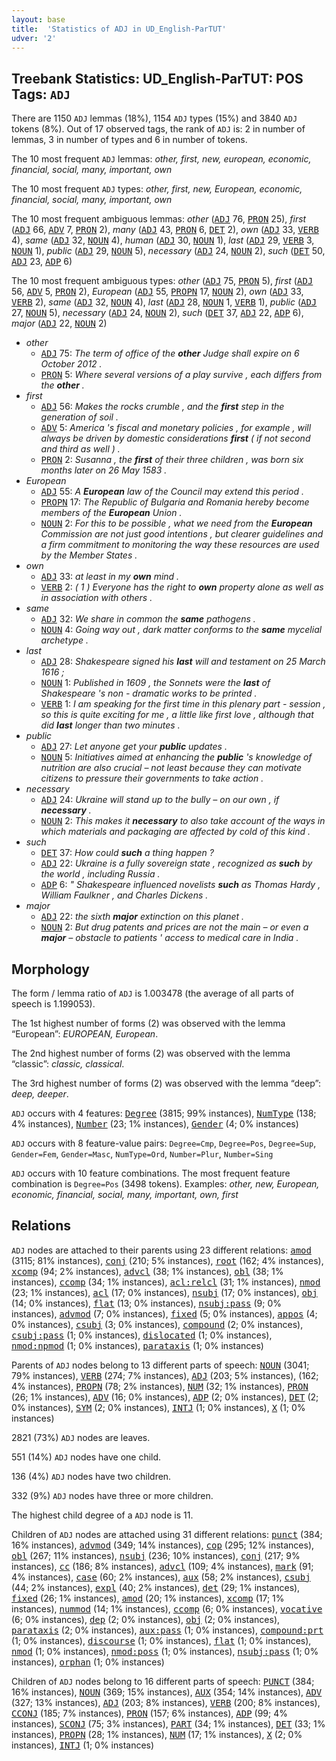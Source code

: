 ```yaml
---
layout: base
title:  'Statistics of ADJ in UD_English-ParTUT'
udver: '2'
---
```


## Treebank Statistics: UD_English-ParTUT: POS Tags: `ADJ`

There are 1150 `ADJ` lemmas (18%), 1154 `ADJ` types (15%) and 3840 `ADJ` tokens (8%).
Out of 17 observed tags, the rank of `ADJ` is: 2 in number of lemmas, 3 in number of types and 6 in number of tokens.

The 10 most frequent `ADJ` lemmas: <em>other, first, new, european, economic, financial, social, many, important, own</em>

The 10 most frequent `ADJ` types:  <em>other, first, new, European, economic, financial, social, many, important, own</em>

The 10 most frequent ambiguous lemmas: <em>other</em> (<tt><a href="en_partut-pos-ADJ.html">ADJ</a></tt> 76, <tt><a href="en_partut-pos-PRON.html">PRON</a></tt> 25), <em>first</em> (<tt><a href="en_partut-pos-ADJ.html">ADJ</a></tt> 66, <tt><a href="en_partut-pos-ADV.html">ADV</a></tt> 7, <tt><a href="en_partut-pos-PRON.html">PRON</a></tt> 2), <em>many</em> (<tt><a href="en_partut-pos-ADJ.html">ADJ</a></tt> 43, <tt><a href="en_partut-pos-PRON.html">PRON</a></tt> 6, <tt><a href="en_partut-pos-DET.html">DET</a></tt> 2), <em>own</em> (<tt><a href="en_partut-pos-ADJ.html">ADJ</a></tt> 33, <tt><a href="en_partut-pos-VERB.html">VERB</a></tt> 4), <em>same</em> (<tt><a href="en_partut-pos-ADJ.html">ADJ</a></tt> 32, <tt><a href="en_partut-pos-NOUN.html">NOUN</a></tt> 4), <em>human</em> (<tt><a href="en_partut-pos-ADJ.html">ADJ</a></tt> 30, <tt><a href="en_partut-pos-NOUN.html">NOUN</a></tt> 1), <em>last</em> (<tt><a href="en_partut-pos-ADJ.html">ADJ</a></tt> 29, <tt><a href="en_partut-pos-VERB.html">VERB</a></tt> 3, <tt><a href="en_partut-pos-NOUN.html">NOUN</a></tt> 1), <em>public</em> (<tt><a href="en_partut-pos-ADJ.html">ADJ</a></tt> 29, <tt><a href="en_partut-pos-NOUN.html">NOUN</a></tt> 5), <em>necessary</em> (<tt><a href="en_partut-pos-ADJ.html">ADJ</a></tt> 24, <tt><a href="en_partut-pos-NOUN.html">NOUN</a></tt> 2), <em>such</em> (<tt><a href="en_partut-pos-DET.html">DET</a></tt> 50, <tt><a href="en_partut-pos-ADJ.html">ADJ</a></tt> 23, <tt><a href="en_partut-pos-ADP.html">ADP</a></tt> 6)

The 10 most frequent ambiguous types:  <em>other</em> (<tt><a href="en_partut-pos-ADJ.html">ADJ</a></tt> 75, <tt><a href="en_partut-pos-PRON.html">PRON</a></tt> 5), <em>first</em> (<tt><a href="en_partut-pos-ADJ.html">ADJ</a></tt> 56, <tt><a href="en_partut-pos-ADV.html">ADV</a></tt> 5, <tt><a href="en_partut-pos-PRON.html">PRON</a></tt> 2), <em>European</em> (<tt><a href="en_partut-pos-ADJ.html">ADJ</a></tt> 55, <tt><a href="en_partut-pos-PROPN.html">PROPN</a></tt> 17, <tt><a href="en_partut-pos-NOUN.html">NOUN</a></tt> 2), <em>own</em> (<tt><a href="en_partut-pos-ADJ.html">ADJ</a></tt> 33, <tt><a href="en_partut-pos-VERB.html">VERB</a></tt> 2), <em>same</em> (<tt><a href="en_partut-pos-ADJ.html">ADJ</a></tt> 32, <tt><a href="en_partut-pos-NOUN.html">NOUN</a></tt> 4), <em>last</em> (<tt><a href="en_partut-pos-ADJ.html">ADJ</a></tt> 28, <tt><a href="en_partut-pos-NOUN.html">NOUN</a></tt> 1, <tt><a href="en_partut-pos-VERB.html">VERB</a></tt> 1), <em>public</em> (<tt><a href="en_partut-pos-ADJ.html">ADJ</a></tt> 27, <tt><a href="en_partut-pos-NOUN.html">NOUN</a></tt> 5), <em>necessary</em> (<tt><a href="en_partut-pos-ADJ.html">ADJ</a></tt> 24, <tt><a href="en_partut-pos-NOUN.html">NOUN</a></tt> 2), <em>such</em> (<tt><a href="en_partut-pos-DET.html">DET</a></tt> 37, <tt><a href="en_partut-pos-ADJ.html">ADJ</a></tt> 22, <tt><a href="en_partut-pos-ADP.html">ADP</a></tt> 6), <em>major</em> (<tt><a href="en_partut-pos-ADJ.html">ADJ</a></tt> 22, <tt><a href="en_partut-pos-NOUN.html">NOUN</a></tt> 2)


* <em>other</em>
  * <tt><a href="en_partut-pos-ADJ.html">ADJ</a></tt> 75: <em>The term of office of the <b>other</b> Judge shall expire on 6 October 2012 .</em>
  * <tt><a href="en_partut-pos-PRON.html">PRON</a></tt> 5: <em>Where several versions of a play survive , each differs from the <b>other</b> .</em>
* <em>first</em>
  * <tt><a href="en_partut-pos-ADJ.html">ADJ</a></tt> 56: <em>Makes the rocks crumble , and the <b>first</b> step in the generation of soil .</em>
  * <tt><a href="en_partut-pos-ADV.html">ADV</a></tt> 5: <em>America 's fiscal and monetary policies , for example , will always be driven by domestic considerations <b>first</b> ( if not second and third as well ) .</em>
  * <tt><a href="en_partut-pos-PRON.html">PRON</a></tt> 2: <em>Susanna , the <b>first</b> of their three children , was born six months later on 26 May 1583 .</em>
* <em>European</em>
  * <tt><a href="en_partut-pos-ADJ.html">ADJ</a></tt> 55: <em>A <b>European</b> law of the Council may extend this period .</em>
  * <tt><a href="en_partut-pos-PROPN.html">PROPN</a></tt> 17: <em>The Republic of Bulgaria and Romania hereby become members of the <b>European</b> Union .</em>
  * <tt><a href="en_partut-pos-NOUN.html">NOUN</a></tt> 2: <em>For this to be possible , what we need from the <b>European</b> Commission are not just good intentions , but clearer guidelines and a firm commitment to monitoring the way these resources are used by the Member States .</em>
* <em>own</em>
  * <tt><a href="en_partut-pos-ADJ.html">ADJ</a></tt> 33: <em>at least in my <b>own</b> mind .</em>
  * <tt><a href="en_partut-pos-VERB.html">VERB</a></tt> 2: <em>( 1 ) Everyone has the right to <b>own</b> property alone as well as in association with others .</em>
* <em>same</em>
  * <tt><a href="en_partut-pos-ADJ.html">ADJ</a></tt> 32: <em>We share in common the <b>same</b> pathogens .</em>
  * <tt><a href="en_partut-pos-NOUN.html">NOUN</a></tt> 4: <em>Going way out , dark matter conforms to the <b>same</b> mycelial archetype .</em>
* <em>last</em>
  * <tt><a href="en_partut-pos-ADJ.html">ADJ</a></tt> 28: <em>Shakespeare signed his <b>last</b> will and testament on 25 March 1616 ;</em>
  * <tt><a href="en_partut-pos-NOUN.html">NOUN</a></tt> 1: <em>Published in 1609 , the Sonnets were the <b>last</b> of Shakespeare 's non - dramatic works to be printed .</em>
  * <tt><a href="en_partut-pos-VERB.html">VERB</a></tt> 1: <em>I am speaking for the first time in this plenary part - session , so this is quite exciting for me , a little like first love , although that did <b>last</b> longer than two minutes .</em>
* <em>public</em>
  * <tt><a href="en_partut-pos-ADJ.html">ADJ</a></tt> 27: <em>Let anyone get your <b>public</b> updates .</em>
  * <tt><a href="en_partut-pos-NOUN.html">NOUN</a></tt> 5: <em>Initiatives aimed at enhancing the <b>public</b> 's knowledge of nutrition are also crucial – not least because they can motivate citizens to pressure their governments to take action .</em>
* <em>necessary</em>
  * <tt><a href="en_partut-pos-ADJ.html">ADJ</a></tt> 24: <em>Ukraine will stand up to the bully – on our own , if <b>necessary</b> .</em>
  * <tt><a href="en_partut-pos-NOUN.html">NOUN</a></tt> 2: <em>This makes it <b>necessary</b> to also take account of the ways in which materials and packaging are affected by cold of this kind .</em>
* <em>such</em>
  * <tt><a href="en_partut-pos-DET.html">DET</a></tt> 37: <em>How could <b>such</b> a thing happen ?</em>
  * <tt><a href="en_partut-pos-ADJ.html">ADJ</a></tt> 22: <em>Ukraine is a fully sovereign state , recognized as <b>such</b> by the world , including Russia .</em>
  * <tt><a href="en_partut-pos-ADP.html">ADP</a></tt> 6: <em>" Shakespeare influenced novelists <b>such</b> as Thomas Hardy , William Faulkner , and Charles Dickens .</em>
* <em>major</em>
  * <tt><a href="en_partut-pos-ADJ.html">ADJ</a></tt> 22: <em>the sixth <b>major</b> extinction on this planet .</em>
  * <tt><a href="en_partut-pos-NOUN.html">NOUN</a></tt> 2: <em>But drug patents and prices are not the main – or even a <b>major</b> – obstacle to patients ' access to medical care in India .</em>

## Morphology

The form / lemma ratio of `ADJ` is 1.003478 (the average of all parts of speech is 1.199053).

The 1st highest number of forms (2) was observed with the lemma “European”: <em>EUROPEAN, European</em>.

The 2nd highest number of forms (2) was observed with the lemma “classic”: <em>classic, classical</em>.

The 3rd highest number of forms (2) was observed with the lemma “deep”: <em>deep, deeper</em>.

`ADJ` occurs with 4 features: <tt><a href="en_partut-feat-Degree.html">Degree</a></tt> (3815; 99% instances), <tt><a href="en_partut-feat-NumType.html">NumType</a></tt> (138; 4% instances), <tt><a href="en_partut-feat-Number.html">Number</a></tt> (23; 1% instances), <tt><a href="en_partut-feat-Gender.html">Gender</a></tt> (4; 0% instances)

`ADJ` occurs with 8 feature-value pairs: `Degree=Cmp`, `Degree=Pos`, `Degree=Sup`, `Gender=Fem`, `Gender=Masc`, `NumType=Ord`, `Number=Plur`, `Number=Sing`

`ADJ` occurs with 10 feature combinations.
The most frequent feature combination is `Degree=Pos` (3498 tokens).
Examples: <em>other, new, European, economic, financial, social, many, important, own, first</em>


## Relations

`ADJ` nodes are attached to their parents using 23 different relations: <tt><a href="en_partut-dep-amod.html">amod</a></tt> (3115; 81% instances), <tt><a href="en_partut-dep-conj.html">conj</a></tt> (210; 5% instances), <tt><a href="en_partut-dep-root.html">root</a></tt> (162; 4% instances), <tt><a href="en_partut-dep-xcomp.html">xcomp</a></tt> (94; 2% instances), <tt><a href="en_partut-dep-advcl.html">advcl</a></tt> (38; 1% instances), <tt><a href="en_partut-dep-obl.html">obl</a></tt> (38; 1% instances), <tt><a href="en_partut-dep-ccomp.html">ccomp</a></tt> (34; 1% instances), <tt><a href="en_partut-dep-acl-relcl.html">acl:relcl</a></tt> (31; 1% instances), <tt><a href="en_partut-dep-nmod.html">nmod</a></tt> (23; 1% instances), <tt><a href="en_partut-dep-acl.html">acl</a></tt> (17; 0% instances), <tt><a href="en_partut-dep-nsubj.html">nsubj</a></tt> (17; 0% instances), <tt><a href="en_partut-dep-obj.html">obj</a></tt> (14; 0% instances), <tt><a href="en_partut-dep-flat.html">flat</a></tt> (13; 0% instances), <tt><a href="en_partut-dep-nsubj-pass.html">nsubj:pass</a></tt> (9; 0% instances), <tt><a href="en_partut-dep-advmod.html">advmod</a></tt> (7; 0% instances), <tt><a href="en_partut-dep-fixed.html">fixed</a></tt> (5; 0% instances), <tt><a href="en_partut-dep-appos.html">appos</a></tt> (4; 0% instances), <tt><a href="en_partut-dep-csubj.html">csubj</a></tt> (3; 0% instances), <tt><a href="en_partut-dep-compound.html">compound</a></tt> (2; 0% instances), <tt><a href="en_partut-dep-csubj-pass.html">csubj:pass</a></tt> (1; 0% instances), <tt><a href="en_partut-dep-dislocated.html">dislocated</a></tt> (1; 0% instances), <tt><a href="en_partut-dep-nmod-npmod.html">nmod:npmod</a></tt> (1; 0% instances), <tt><a href="en_partut-dep-parataxis.html">parataxis</a></tt> (1; 0% instances)

Parents of `ADJ` nodes belong to 13 different parts of speech: <tt><a href="en_partut-pos-NOUN.html">NOUN</a></tt> (3041; 79% instances), <tt><a href="en_partut-pos-VERB.html">VERB</a></tt> (274; 7% instances), <tt><a href="en_partut-pos-ADJ.html">ADJ</a></tt> (203; 5% instances),  (162; 4% instances), <tt><a href="en_partut-pos-PROPN.html">PROPN</a></tt> (78; 2% instances), <tt><a href="en_partut-pos-NUM.html">NUM</a></tt> (32; 1% instances), <tt><a href="en_partut-pos-PRON.html">PRON</a></tt> (26; 1% instances), <tt><a href="en_partut-pos-ADV.html">ADV</a></tt> (16; 0% instances), <tt><a href="en_partut-pos-ADP.html">ADP</a></tt> (2; 0% instances), <tt><a href="en_partut-pos-DET.html">DET</a></tt> (2; 0% instances), <tt><a href="en_partut-pos-SYM.html">SYM</a></tt> (2; 0% instances), <tt><a href="en_partut-pos-INTJ.html">INTJ</a></tt> (1; 0% instances), <tt><a href="en_partut-pos-X.html">X</a></tt> (1; 0% instances)

2821 (73%) `ADJ` nodes are leaves.

551 (14%) `ADJ` nodes have one child.

136 (4%) `ADJ` nodes have two children.

332 (9%) `ADJ` nodes have three or more children.

The highest child degree of a `ADJ` node is 11.

Children of `ADJ` nodes are attached using 31 different relations: <tt><a href="en_partut-dep-punct.html">punct</a></tt> (384; 16% instances), <tt><a href="en_partut-dep-advmod.html">advmod</a></tt> (349; 14% instances), <tt><a href="en_partut-dep-cop.html">cop</a></tt> (295; 12% instances), <tt><a href="en_partut-dep-obl.html">obl</a></tt> (267; 11% instances), <tt><a href="en_partut-dep-nsubj.html">nsubj</a></tt> (236; 10% instances), <tt><a href="en_partut-dep-conj.html">conj</a></tt> (217; 9% instances), <tt><a href="en_partut-dep-cc.html">cc</a></tt> (186; 8% instances), <tt><a href="en_partut-dep-advcl.html">advcl</a></tt> (109; 4% instances), <tt><a href="en_partut-dep-mark.html">mark</a></tt> (91; 4% instances), <tt><a href="en_partut-dep-case.html">case</a></tt> (60; 2% instances), <tt><a href="en_partut-dep-aux.html">aux</a></tt> (58; 2% instances), <tt><a href="en_partut-dep-csubj.html">csubj</a></tt> (44; 2% instances), <tt><a href="en_partut-dep-expl.html">expl</a></tt> (40; 2% instances), <tt><a href="en_partut-dep-det.html">det</a></tt> (29; 1% instances), <tt><a href="en_partut-dep-fixed.html">fixed</a></tt> (26; 1% instances), <tt><a href="en_partut-dep-amod.html">amod</a></tt> (20; 1% instances), <tt><a href="en_partut-dep-xcomp.html">xcomp</a></tt> (17; 1% instances), <tt><a href="en_partut-dep-nummod.html">nummod</a></tt> (14; 1% instances), <tt><a href="en_partut-dep-ccomp.html">ccomp</a></tt> (6; 0% instances), <tt><a href="en_partut-dep-vocative.html">vocative</a></tt> (6; 0% instances), <tt><a href="en_partut-dep-dep.html">dep</a></tt> (2; 0% instances), <tt><a href="en_partut-dep-obj.html">obj</a></tt> (2; 0% instances), <tt><a href="en_partut-dep-parataxis.html">parataxis</a></tt> (2; 0% instances), <tt><a href="en_partut-dep-aux-pass.html">aux:pass</a></tt> (1; 0% instances), <tt><a href="en_partut-dep-compound-prt.html">compound:prt</a></tt> (1; 0% instances), <tt><a href="en_partut-dep-discourse.html">discourse</a></tt> (1; 0% instances), <tt><a href="en_partut-dep-flat.html">flat</a></tt> (1; 0% instances), <tt><a href="en_partut-dep-nmod.html">nmod</a></tt> (1; 0% instances), <tt><a href="en_partut-dep-nmod-poss.html">nmod:poss</a></tt> (1; 0% instances), <tt><a href="en_partut-dep-nsubj-pass.html">nsubj:pass</a></tt> (1; 0% instances), <tt><a href="en_partut-dep-orphan.html">orphan</a></tt> (1; 0% instances)

Children of `ADJ` nodes belong to 16 different parts of speech: <tt><a href="en_partut-pos-PUNCT.html">PUNCT</a></tt> (384; 16% instances), <tt><a href="en_partut-pos-NOUN.html">NOUN</a></tt> (369; 15% instances), <tt><a href="en_partut-pos-AUX.html">AUX</a></tt> (354; 14% instances), <tt><a href="en_partut-pos-ADV.html">ADV</a></tt> (327; 13% instances), <tt><a href="en_partut-pos-ADJ.html">ADJ</a></tt> (203; 8% instances), <tt><a href="en_partut-pos-VERB.html">VERB</a></tt> (200; 8% instances), <tt><a href="en_partut-pos-CCONJ.html">CCONJ</a></tt> (185; 7% instances), <tt><a href="en_partut-pos-PRON.html">PRON</a></tt> (157; 6% instances), <tt><a href="en_partut-pos-ADP.html">ADP</a></tt> (99; 4% instances), <tt><a href="en_partut-pos-SCONJ.html">SCONJ</a></tt> (75; 3% instances), <tt><a href="en_partut-pos-PART.html">PART</a></tt> (34; 1% instances), <tt><a href="en_partut-pos-DET.html">DET</a></tt> (33; 1% instances), <tt><a href="en_partut-pos-PROPN.html">PROPN</a></tt> (28; 1% instances), <tt><a href="en_partut-pos-NUM.html">NUM</a></tt> (17; 1% instances), <tt><a href="en_partut-pos-X.html">X</a></tt> (2; 0% instances), <tt><a href="en_partut-pos-INTJ.html">INTJ</a></tt> (1; 0% instances)

